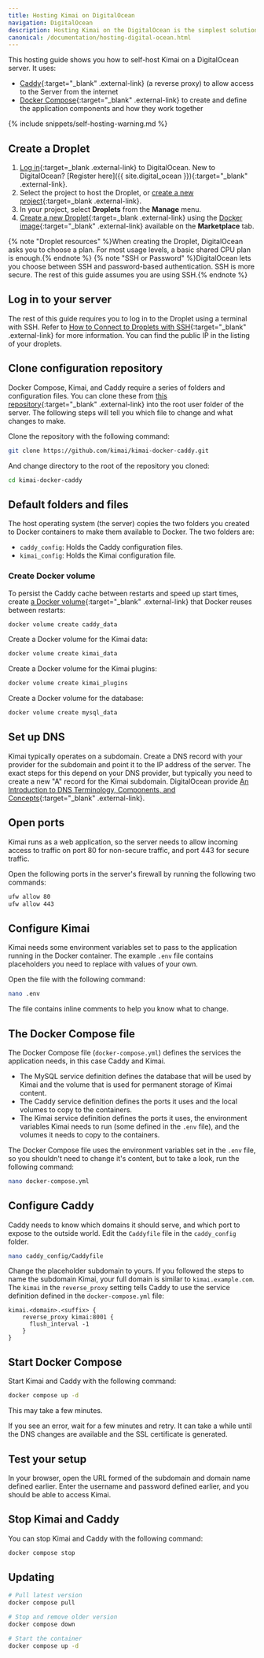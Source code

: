 ```yaml
---
title: Hosting Kimai on DigitalOcean
navigation: DigitalOcean
description: Hosting Kimai on the DigitalOcean is the simplest solution available for self-hosting Kimai 
canonical: /documentation/hosting-digital-ocean.html
---
```


This hosting guide shows you how to self-host Kimai on a DigitalOcean server. It uses:

* [Caddy](http://caddyserver.com){:target="_blank" .external-link} (a reverse proxy) to allow access to the Server from the internet
* [Docker Compose](https://docs.docker.com/compose/){:target="_blank" .external-link} to create and define the application components and how they work together

{% include snippets/self-hosting-warning.md %}
 
## Create a Droplet

1. [Log in](https://cloud.digitalocean.com/login){:target=_blank .external-link} to DigitalOcean. New to DigitalOcean? [Register here]({{ site.digital_ocean }}){:target="_blank" .external-link}.
2. Select the project to host the Droplet, or [create a new project](https://docs.digitalocean.com/products/projects/how-to/create/){:target=_blank .external-link}.
3. In your project, select **Droplets** from the **Manage** menu.
4. [Create a new Droplet](https://docs.digitalocean.com/products/droplets/how-to/create/){:target=_blank .external-link} using the [Docker image](https://marketplace.digitalocean.com/apps/docker){:target="_blank" .external-link} available on the **Marketplace** tab.

{% note "Droplet resources" %}When creating the Droplet, DigitalOcean asks you to choose a plan. For most usage levels, a basic shared CPU plan is enough.{% endnote %}
{% note "SSH or Password" %}DigitalOcean lets you choose between SSH and password-based authentication. SSH is more secure. The rest of this guide assumes you are using SSH.{% endnote %}

## Log in to your server

The rest of this guide requires you to log in to the Droplet using a terminal with SSH. Refer to [How to Connect to Droplets with SSH](https://docs.digitalocean.com/products/droplets/how-to/connect-with-ssh/){:target="_blank" .external-link} for more information. You can find the public IP in the listing of your droplets.

## Clone configuration repository

Docker Compose, Kimai, and Caddy require a series of folders and configuration files. 
You can clone these from [this repository](https://github.com/kimai/kimai-docker-caddy){:target="_blank" .external-link} into the root user folder of the server. 
The following steps will tell you which file to change and what changes to make.

Clone the repository with the following command:

```bash
git clone https://github.com/kimai/kimai-docker-caddy.git
```

And change directory to the root of the repository you cloned:

```bash
cd kimai-docker-caddy
```

## Default folders and files

The host operating system (the server) copies the two folders you created to Docker containers to make them available to Docker. The two folders are:

- `caddy_config`: Holds the Caddy configuration files.
- `kimai_config`: Holds the Kimai configuration file.

### Create Docker volume

To persist the Caddy cache between restarts and speed up start times, create [a Docker volume](https://docs.docker.com/storage/volumes/){:target="_blank" .external-link} that Docker reuses between restarts:

```bash
docker volume create caddy_data
```

Create a Docker volume for the Kimai data:

```bash
docker volume create kimai_data
```

Create a Docker volume for the Kimai plugins:

```bash
docker volume create kimai_plugins
```

Create a Docker volume for the database:

```bash
docker volume create mysql_data
```

## Set up DNS

Kimai typically operates on a subdomain. 
Create a DNS record with your provider for the subdomain and point it to the IP address of the server. 
The exact steps for this depend on your DNS provider, but typically you need to create a new "A" record for the Kimai subdomain.
DigitalOcean provide [An Introduction to DNS Terminology, Components, and Concepts](https://www.digitalocean.com/community/tutorials/an-introduction-to-dns-terminology-components-and-concepts){:target="_blank" .external-link}.

## Open ports

Kimai runs as a web application, so the server needs to allow incoming access to traffic on port 80 for non-secure traffic, and port 443 for secure traffic.

Open the following ports in the server's firewall by running the following two commands:

```bash
ufw allow 80
ufw allow 443
```

## Configure Kimai

Kimai needs some environment variables set to pass to the application running in the Docker container. The example `.env` file contains placeholders you need to replace with values of your own.

Open the file with the following command:

```bash
nano .env
```

The file contains inline comments to help you know what to change.

## The Docker Compose file

The Docker Compose file (`docker-compose.yml`) defines the services the application needs, in this case Caddy and Kimai.

- The MySQL service definition defines the database that will be used by Kimai and the volume that is used for permanent storage of Kimai content.
- The Caddy service definition defines the ports it uses and the local volumes to copy to the containers.
- The Kimai service definition defines the ports it uses, the environment variables Kimai needs to run (some defined in the `.env` file), and the volumes it needs to copy to the containers.

The Docker Compose file uses the environment variables set in the `.env` file, so you shouldn't need to change it's content, but to take a look, run the following command:

```bash
nano docker-compose.yml
```

## Configure Caddy

Caddy needs to know which domains it should serve, and which port to expose to the outside world. 
Edit the `Caddyfile` file in the `caddy_config` folder.

```bash
nano caddy_config/Caddyfile
```

Change the placeholder subdomain to yours. 
If you followed the steps to name the subdomain Kimai, your full domain is similar to `kimai.example.com`. 
The `kimai` in the `reverse_proxy` setting tells Caddy to use the service definition defined in the `docker-compose.yml` file:

```text
kimai.<domain>.<suffix> {
    reverse_proxy kimai:8001 {
      flush_interval -1
    }
}
```

## Start Docker Compose

Start Kimai and Caddy with the following command:

```bash
docker compose up -d
```

This may take a few minutes.

If you see an error, wait for a few minutes and retry.
It can take a while until the DNS changes are available and the SSL certificate is generated.

## Test your setup

In your browser, open the URL formed of the subdomain and domain name defined earlier.
Enter the username and password defined earlier, and you should be able to access Kimai.

## Stop Kimai and Caddy

You can stop Kimai and Caddy with the following command:

```bash
docker compose stop
```

## Updating

```bash
# Pull latest version
docker compose pull

# Stop and remove older version
docker compose down

# Start the container
docker compose up -d
```
